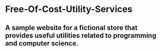 # Free-Of-Cost-Utility-Services
## A sample website for a fictional store that provides useful utilities related to programming and computer science.
